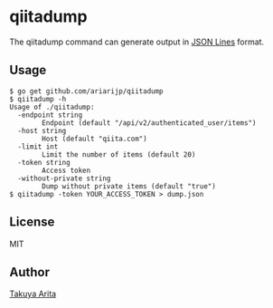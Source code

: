 # qiitadump

The qiitadump command can generate output in [JSON Lines](http://jsonlines.org/) format.

## Usage

```shell
$ go get github.com/ariarijp/qiitadump
$ qiitadump -h
Usage of ./qiitadump:
  -endpoint string
    	Endpoint (default "/api/v2/authenticated_user/items")
  -host string
    	Host (default "qiita.com")
  -limit int
    	Limit the number of items (default 20)
  -token string
    	Access token
  -without-private string
    	Dump without private items (default "true")
$ qiitadump -token YOUR_ACCESS_TOKEN > dump.json
```

## License

MIT

## Author

[Takuya Arita](https://github.com/ariarijp)
